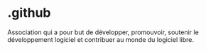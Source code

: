 # .github

Association qui a pour but de développer, promouvoir, soutenir le développement logiciel et contribuer au monde du logiciel libre.
